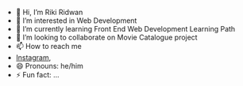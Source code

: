 - 👋 Hi, I’m Riki Ridwan
- 👀 I’m interested in Web Development
- 🌱 I’m currently learning Front End Web Development Learning Path 
- 💞️ I’m looking to collaborate on Movie Catalogue project
- 📫 How to reach me
- <a href="https://www.instagram.com/amiyourkey/" target="_blank">Instagram</a>,
- 😄 Pronouns: he/him
- ⚡ Fun fact: ...

<!---
rikkriuk/rikkriuk is a ✨ special ✨ repository because its `README.md` (this file) appears on your GitHub profile.
You can click the Preview link to take a look at your changes.
--->
